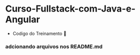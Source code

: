 # Curso-Fullstack-com-Java-e-Angular
* Codigo do Treinamento :book:

### adcionando arquivos nos README.md

